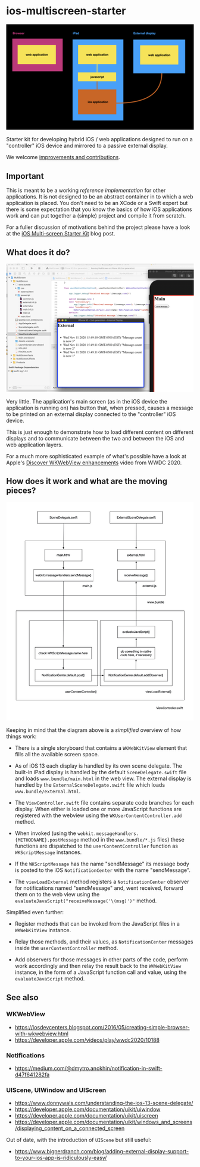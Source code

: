 # ios-multiscreen-starter

![](docs/images/arch.jpg)

Starter kit for developing hybrid iOS / web applications designed to run on a "controller" iOS device and mirrored to a passive external display.

We welcome [improvements and contributions](https://github.com/sfomuseum/ios-multiscreen-starter/issues).

## Important

This is meant to be a working _reference implementation_ for other applications. It is not designed to be an abstract container in to which a web application is placed. You don't need to be an XCode or a Swift expert but there is some expectation that you know the basics of how iOS applications work and can put together a (simple) project and compile it from scratch.

For a fuller discussion of motivations behind the project please have a look at the [iOS Multi-screen Starter Kit](https://millsfield.sfomuseum.org/blog/2020/11/18/multiscreen/) blog post.

## What does it do?

![](docs/images/example.png)

Very little. The application's main screen (as in the iOS device the application is running on) has button that, when pressed, causes a message to be printed on an external display connected to the "controller" iOS device.

This is just enough to demonstrate how to load different content on different displays and to communicate between the two and between the iOS and web application layers.

For a much more sophisticated example of what's possible have a look at Apple's [Discover WKWebView enhancements](https://developer.apple.com/videos/play/wwdc2020/10188) video from WWDC 2020.

## How does it work and what are the moving pieces?

![](docs/images/messaging.jpg)

Keeping in mind that the diagram above is a _simplified_ overview of how things work:

* There is a single storyboard that contains a `WKWebKitView` element that fills all the available screen space.

* As of iOS 13 each display is handled by its own scene delegate. The built-in iPad display is handled by the default `SceneDelegate.swift` file and loads `www.bundle/main.html` in the web view. The external display is handled by the `ExternalSceneDelegate.swift` file which loads `www.bundle/external.html`.

* The `ViewController.swift` file contains separate code branches for each display. When either is loaded one or more JavaScript functions are registered with the webview using the `WKUserContentController.add` method.

* When invoked (using the `webkit.messageHandlers.{METHODNAME}.postMessage` method in the `www.bundle/*.js` files) these functions are dispatched to the `userContentController` function as `WKScriptMessage` instances.

* If the `WKScriptMessage` has the name "sendMessage" its message body is posted to the iOS `NotificationCenter` with the name "sendMessage".

* The `viewLoadExternal` method registers a `NotificationCenter` observer for notifications named "sendMessage" and, went received, forward them on to the web view using the `evaluateJavaScript("receiveMessage('\(msg)')"` method.

Simplified even further:

* Register methods that can be invoked from the JavaScript files in a `WKWebKitView` instance.

* Relay those methods, and their values, as `NotificationCenter` messages inside the `userContentController` method.

* Add observers for those messages in other parts of the code, perform work accordingly and then relay the result back to the `WKWebKitView` instance, in the form of a JavaScript function call and value, using the `evaluateJavaScript` method.

## See also

### WKWebView

* https://iosdevcenters.blogspot.com/2016/05/creating-simple-browser-with-wkwebview.html
* https://developer.apple.com/videos/play/wwdc2020/10188

### Notifications

* https://medium.com/@dmytro.anokhin/notification-in-swift-d47f641282fa

### UIScene, UIWindow and UIScreen

* https://www.donnywals.com/understanding-the-ios-13-scene-delegate/
* https://developer.apple.com/documentation/uikit/uiwindow
* https://developer.apple.com/documentation/uikit/uiscreen
* https://developer.apple.com/documentation/uikit/windows_and_screens/displaying_content_on_a_connected_screen

Out of date, with the introduction of `UIScene` but still useful:

* https://www.bignerdranch.com/blog/adding-external-display-support-to-your-ios-app-is-ridiculously-easy/
